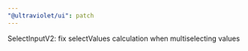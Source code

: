 ```yaml
---
"@ultraviolet/ui": patch
---
```


SelectInputV2: fix selectValues calculation when multiselecting values
